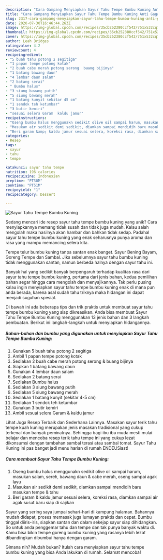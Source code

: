 ```yaml
---
description: "Cara Gampang Menyiapkan Sayur Tahu Tempe Bumbu Kuning Anti Gagal"
title: "Cara Gampang Menyiapkan Sayur Tahu Tempe Bumbu Kuning Anti Gagal"
slug: 2317-cara-gampang-menyiapkan-sayur-tahu-tempe-bumbu-kuning-anti-gagal
date: 2020-07-30T16:46:44.263Z
image: https://img-global.cpcdn.com/recipes/35cb252380ccf542/751x532cq70/sayur-tahu-tempe-bumbu-kuning-foto-resep-utama.jpg
thumbnail: https://img-global.cpcdn.com/recipes/35cb252380ccf542/751x532cq70/sayur-tahu-tempe-bumbu-kuning-foto-resep-utama.jpg
cover: https://img-global.cpcdn.com/recipes/35cb252380ccf542/751x532cq70/sayur-tahu-tempe-bumbu-kuning-foto-resep-utama.jpg
author: Leah Bridges
ratingvalue: 4.2
reviewcount: 4
recipeingredient:
- "5 buah tahu potong 2 segitiga"
- "1 papan tempe potong kotak"
- "2 buah cabe merah potong serong  buang bijinya"
- "1 batang bawang daun"
- "4 lembar daun salam"
- "2 batang serai"
- " Bumbu halus"
- "3 siung bawang putih"
- "5 siung bawang merah"
- "1 batang kunyit sekitar 45 cm"
- "1 sendok teh ketumbar"
- "3 butir kemiri"
- "sesuai selera Garam  kaldu jamur"
recipeinstructions:
- "Oseng bumbu halus menggunakn sedikit olive oil sampai harum, masukan salam, sereh, bawang daun &amp; cabe merah, oseng sampai agak layu"
- "Masukan air sedikit demi sedikit, diamkan sampai mendidih baru masukan tempe &amp; tahu"
- "Beri garam &amp; kaldu jamur sesuai selera, koreksi rasa, diamkan sampai air agak susut baru siap di sajikan"
categories:
- Resep
tags:
- sayur
- tahu
- tempe

katakunci: sayur tahu tempe 
nutrition: 196 calories
recipecuisine: Indonesian
preptime: "PT30M"
cooktime: "PT51M"
recipeyield: "1"
recipecategory: Dessert

---
```



![Sayur Tahu Tempe Bumbu Kuning](https://img-global.cpcdn.com/recipes/35cb252380ccf542/751x532cq70/sayur-tahu-tempe-bumbu-kuning-foto-resep-utama.jpg)

Sedang mencari ide resep sayur tahu tempe bumbu kuning yang unik? Cara menyiapkannya memang tidak susah dan tidak juga mudah. Kalau salah mengolah maka hasilnya akan hambar dan bahkan tidak sedap. Padahal sayur tahu tempe bumbu kuning yang enak seharusnya punya aroma dan rasa yang mampu memancing selera kita.

Tempe telur bumbu kuning tanpa santan enak banget. Sayur Bening Bayam, Goreng Tempe dan Sambal. Jika sebelumnya sayur tahu bumbu kuning tidak menggunakan santan, namun berbeda halnya dengan sayur tahu ini.

Banyak hal yang sedikit banyak berpengaruh terhadap kualitas rasa dari sayur tahu tempe bumbu kuning, pertama dari jenis bahan, kedua pemilihan bahan segar hingga cara mengolah dan menyajikannya. Tak perlu pusing kalau ingin menyiapkan sayur tahu tempe bumbu kuning enak di mana pun anda berada, karena asal sudah tahu triknya maka hidangan ini dapat menjadi suguhan spesial.


Di bawah ini ada beberapa tips dan trik praktis untuk membuat sayur tahu tempe bumbu kuning yang siap dikreasikan. Anda bisa membuat Sayur Tahu Tempe Bumbu Kuning menggunakan 13 jenis bahan dan 3 langkah pembuatan. Berikut ini langkah-langkah untuk menyiapkan hidangannya.

<!--inarticleads1-->

##### Bahan-bahan dan bumbu yang digunakan untuk menyiapkan Sayur Tahu Tempe Bumbu Kuning:

1. Gunakan 5 buah tahu potong 2 segitiga
1. Ambil 1 papan tempe potong kotak
1. Sediakan 2 buah cabe merah potong serong &amp; buang bijinya
1. Siapkan 1 batang bawang daun
1. Gunakan 4 lembar daun salam
1. Sediakan 2 batang serai
1. Sediakan  Bumbu halus
1. Sediakan 3 siung bawang putih
1. Sediakan 5 siung bawang merah
1. Sediakan 1 batang kunyit (sekitar 4-5 cm)
1. Sediakan 1 sendok teh ketumbar
1. Gunakan 3 butir kemiri
1. Ambil sesuai selera Garam &amp; kaldu jamur


Lihat Juga Resep Terbaik dan Sederhana Lainnya. Masakan sayur terik tahu tempe kuah kuning merupakan jenis masakan tradisional yang cukup terkenal dan banyak peminatnya. Sehingga bagi ibu ibu muda mesti mulai belajar dan mencoba resep terik tahu tempe ini yang cukup lezat dikonsumsi dengan tambahan sambal terasi atau sambal tomat. Sayur Tahu Kuning ini pas banget jadi menu harian di rumah ENDEUSiast! 

<!--inarticleads2-->

##### Cara membuat Sayur Tahu Tempe Bumbu Kuning:

1. Oseng bumbu halus menggunakn sedikit olive oil sampai harum, masukan salam, sereh, bawang daun &amp; cabe merah, oseng sampai agak layu
1. Masukan air sedikit demi sedikit, diamkan sampai mendidih baru masukan tempe &amp; tahu
1. Beri garam &amp; kaldu jamur sesuai selera, koreksi rasa, diamkan sampai air agak susut baru siap di sajikan


Sayur yang sering saya jumpai sehari-hari di kampung halaman. Bahannya mudah didapat, proses memasak juga lumayan praktis dan cepat. Bumbu tinggal diiris-iris, siapkan santan dan dalam sekejap sayur siap dihidangkan. So untuk anda penggemar tahu dan tempe dan tak punya banyak waktu di. Kamu bisa bikin tempe goreng bumbu kuning yang rasanya lebih lezat dibandingkan dibumbui hanya dengan garam. 

Gimana nih? Mudah bukan? Itulah cara menyiapkan sayur tahu tempe bumbu kuning yang bisa Anda lakukan di rumah. Selamat mencoba!
